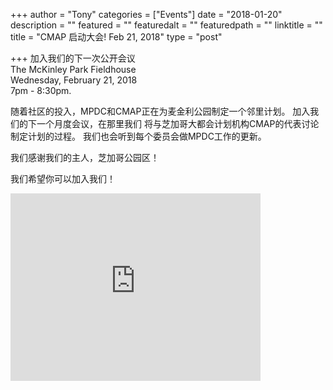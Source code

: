 +++
author = "Tony"
categories = ["Events"]
date = "2018-01-20"
description = ""
featured = ""
featuredalt = ""
featuredpath = ""
linktitle = ""
title = "CMAP 启动大会! Feb 21, 2018"
type = "post"

+++
加入我们的下一次公开会议 </br>The McKinley Park Fieldhouse </br>Wednesday, February 21, 2018 
</br>7pm - 8:30pm. 

随着社区的投入，MPDC和CMAP正在为麦金利公园制定一个邻里计划。 加入我们的下一个月度会议，在那里我们
将与芝加哥大都会计划机构CMAP的代表讨论制定计划的过程。 我们也会听到每个委员会做MPDC工作的更新。

我们感谢我们的主人，芝加哥公园区！

我们希望你可以加入我们！

<iframe src="https://www.google.com/maps/embed?pb=!1m14!1m8!1m3!1d11892.847014990308!2d-87.6824446!3d41.8237382!3m2!1i1024!2i768!4f13.1!3m3!1m2!1s0x0%3A0xbe30199e6e1392b3!2sMcKinley+Park!5e0!3m2!1sen!2sus!4v1516476691085" width="400" height="300" frameborder="0" style="border:0" allowfullscreen></iframe>